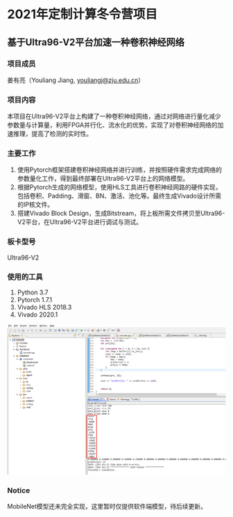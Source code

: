 # 2021年定制计算冬令营项目 #
## 基于Ultra96-V2平台加速一种卷积神经网络 ##
### 项目成员 ###
姜有亮（Youliang Jiang, youliangj@zju.edu.cn）
### 项目内容 ###
本项目在Ultra96-V2平台上构建了一种卷积神经网络，通过对网络进行量化减少参数量与计算量，利用FPGA并行化、流水化的优势，实现了对卷积神经网络的加速推理，提高了检测的实时性。
### 主要工作 ###
1. 使用Pytorch框架搭建卷积神经网络并进行训练，并按照硬件需求完成网络的参数量化工作，得到最终部署在Ultra96-V2平台上的网络模型。
1. 根据Pytorch生成的网络模型，使用HLS工具进行卷积神经网路的硬件实现，包括卷积、Padding、滑窗、BN、激活、池化等。最终生成Vivado设计所需的IP核文件。
1. 搭建Vivado Block Design，生成Bitstream，将上板所需文件拷贝至Ultra96-V2平台，在Ultra96-V2平台进行调试与测试。
### 板卡型号 ###
Ultra96-V2
### 使用的工具 ###
1. Python 3.7
1. Pytorch 1.7.1
1. Vivado HLS 2018.3
1. Vivado 2020.1

![picture](Results/HLS仿真结果.png)

### Notice ###
MobileNet模型还未完全实现，这里暂时仅提供软件端模型，待后续更新。
